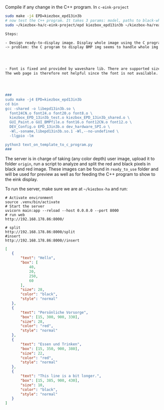 

Compile if any change in the C++ program. In `c-eink-project`
```bash
sudo make -j4 EPD=kiezbox_epd13in3b
# now test the C++ program. It takes 3 params: model, paths to black-white and red-white images.
sudo ~/kiezbox-ha/c-eink-project/epd kiezbox_epd13in3b ~/kiezbox-ha/ready_to_use/static1_black_white.bmp ~/kiezbox-ha/ready_to_use/static1_red_white.bmp
```

```bash
Steps:

- Design ready-to-display image. Display whole image using the C program.
-> problem: the C program to display BMP img seems to handle whole img badly. Small detail and text can be displayed with missing parts.




- Font is fixed and provided by waveshare lib. There are supported size:.
The web page is therefore not helpful since the font is not available. That website is largely irrelevant if plotting img directly doesn't work.




###
sudo make -j4 EPD=kiezbox_epd13in3b
cd bin
gcc -shared -o libepd13in3b.so \
  font24CN.o font24.o font20.o font8.o \
  kiezbox_EPD_13in3b_test.o kiezbox_EPD_13in3b_shared.o \
  GUI_Paint.o GUI_BMPfile.o font16.o font12CN.o font12.o \
  DEV_Config.o EPD_13in3b.o dev_hardware_SPI.o \
  -Wl,-soname,libepd13in3b.so.1 -Wl,--no-undefined \
  -llgpio -lm

python3 text_on_template_to_c_program.py
###


```
The server is in charge of taking (any color depth) user image, upload it to folder `origin`, run a script to analyze and split the red and black pixels in black and red image.
These images can be found in `ready_to_use` folder and will be used for preview as well as for feeding the C++ program to show to the eink display.

To run the server, make sure we are at `~/kiezbox-ha` and run:
```
# Activate environment
source .venv/bin/activate
# Start the server
uvicorn main:app --reload --host 0.0.0.0 --port 8000
# run web
http://192.168.178.86:8000/

# split
http://192.168.178.86:8000/split
#insert
http://192.168.178.86:8000//insert

```
 

 ```json
 [
    {
        "text": "Hello",
        "box": [
            40,
            20,
            250,
            60
        ],
        "size": 28,
        "color": "black",
        "style": "normal"
    },
    {
        "text": "Persönliche Vorsorge",
        "box": [15, 300, 900, 330],
        "size": 28,
        "color": "red",
        "style": "normal"
    },
    {
        "text": "Essen und Trinken",
        "box": [15, 350, 900, 380],
        "size": 22,
        "color": "red",
        "style": "normal"
    },
    {
        "text": "This line is a bit longer.",
        "box": [15, 385, 900, 430],
        "size": 10,
        "color": "black",
        "style": "normal"
    }
]
```